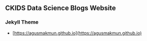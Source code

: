 ## CKIDS Data Science Blogs Website

### Jekyll Theme
* [https://agusmakmun.github.io](https://agusmakmun.github.io)
